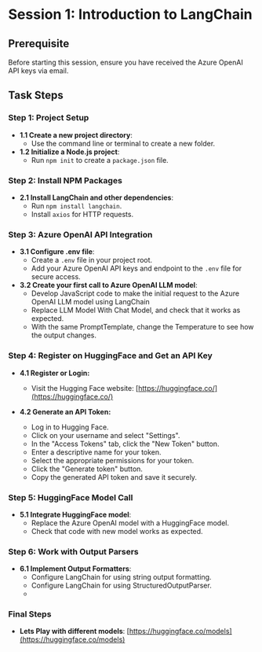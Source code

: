 # Session 1: Introduction to LangChain

## Prerequisite
Before starting this session, ensure you have received the Azure OpenAI API keys via email.

## Task Steps

### Step 1: Project Setup
- **1.1 Create a new project directory**:
  - Use the command line or terminal to create a new folder.
- **1.2 Initialize a Node.js project**:
  - Run `npm init` to create a `package.json` file.

### Step 2: Install NPM Packages
- **2.1 Install LangChain and other dependencies**:
  - Run `npm install langchain`.
  - Install `axios` for HTTP requests.

### Step 3: Azure OpenAI API Integration
- **3.1 Configure .env file**:
  - Create a `.env` file in your project root.
  - Add your Azure OpenAI API keys and endpoint to the `.env` file for secure access.
- **3.2 Create your first call to Azure OpenAI LLM model**:
  -  Develop JavaScript code to make the initial request to the Azure OpenAI LLM model using LangChain
  -  Replace LLM Model With Chat Model, and check that it works as expected.
  -  With the same PromptTemplate, change the Temperature to see how the output changes.


### Step 4: Register on HuggingFace and Get an API Key

- **4.1 Register or Login:**
  - Visit the Hugging Face website: [https://huggingface.co/](https://huggingface.co/)

- **4.2 Generate an API Token:**
  - Log in to Hugging Face.
  - Click on your username and select "Settings".
  - In the "Access Tokens" tab, click the "New Token" button.
  - Enter a descriptive name for your token.
  - Select the appropriate permissions for your token.
  - Click the "Generate token" button.
  - Copy the generated API token and save it securely.

### Step 5: HuggingFace Model Call
- **5.1 Integrate HuggingFace model**:
  - Replace the Azure OpenAI model with a HuggingFace model.
  - Check that code with new model works as expected.

### Step 6: Work with Output Parsers
- **6.1 Implement Output Formatters**:
  - Configure LangChain for using string output formatting.
  - Configure LangChain for using StructuredOutputParser.
  - 
### Final Steps
- **Lets Play with different models**: [https://huggingface.co/models](https://huggingface.co/models) 